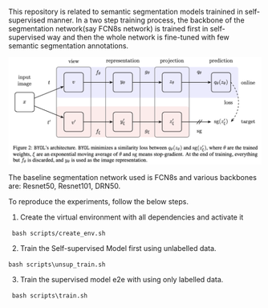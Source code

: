 This repository is related to semantic segmentation models trainined in
self-supervised manner. In a two step training process, the backbone
of the segmentation network(say FCN8s network) is trained first
in self-supervised way and then the whole network is fine-tuned
with few semantic segmentation annotations.

![BYOL](https://github.com/nilesh0109/self-supervised-sem-seg/blob/master/byol.png)

The baseline segmentation network used is FCN8s and
various backbones are: Resnet50, Resnet101, DRN50.

To reproduce the experiments, follow the below steps.

1. Create the virtual environment with all dependencies and activate it

``` bash scripts/create_env.sh```
   
2. Train the Self-supervised Model first using unlabelled data.

``` bash scripts\unsup_train.sh ```
   
3. Train the supervised model e2e with using only labelled
data.

``` bash scripts\train.sh```

